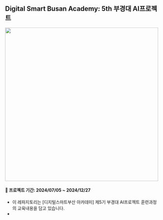 ## Digital Smart Busan Academy: 5th 부경대 AI프로젝트 
<img src="Poster.jpg" height="500">

#### 📖 프로젝트 기간: 2024/07/05 ~ 2024/12/27

* 이 레파지토리는 [디지털스마트부산 아카데미] 제5기 부경대 AI프로젝트 훈련과정의 교육내용을 담고 있습니다.
*  

